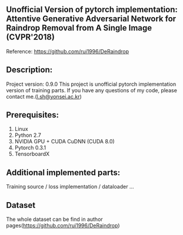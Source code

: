 ## Unofficial Version of pytorch implementation: Attentive Generative Adversarial Network for Raindrop Removal from A Single Image (CVPR'2018)

Reference: https://github.com/rui1996/DeRaindrop

## Description:
Project version: 0.9.0
This project is unofficial pytorch implementation version of training parts. If you have any questions of my code, please contact me.(l.sh@yonsei.ac.kr)

## Prerequisites:
1. Linux
2. Python 2.7
3. NVIDIA GPU + CUDA CuDNN (CUDA 8.0)
4. Pytorch 0.3.1
5. TensorboardX

## Additional implemented parts:

Training source / loss implementation / dataloader ... 

## Dataset
The whole dataset can be find in author pages(https://github.com/rui1996/DeRaindrop)
